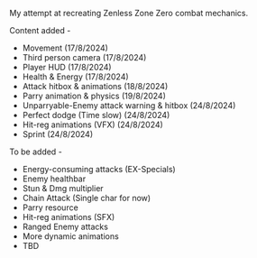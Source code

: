 My attempt at recreating Zenless Zone Zero combat mechanics.

Content added - 
* Movement					(17/8/2024)
* Third person camera				(17/8/2024)
* Player HUD					(17/8/2024)
* Health & Energy				(17/8/2024)
* Attack hitbox & animations			(18/8/2024)
* Parry animation & physics			(19/8/2024)
* Unparryable-Enemy attack warning & hitbox	(24/8/2024)
* Perfect dodge (Time slow)			(24/8/2024)
* Hit-reg animations (VFX)			(24/8/2024)
* Sprint					(24/8/2024)

To be added -
* Energy-consuming attacks (EX-Specials)
* Enemy healthbar
* Stun & Dmg multiplier
* Chain Attack (Single char for now)
* Parry resource
* Hit-reg animations (SFX)
* Ranged Enemy attacks
* More dynamic animations
* TBD
